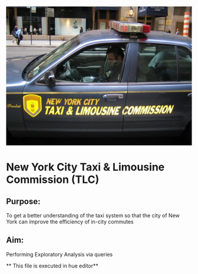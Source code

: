 ![](https://github.com/Vishal1478/Data_Science_Portfolio/blob/master/SQL_Hive/NYC_Taxi_Limousine%20Commission/NYC.jpg)

# New York City Taxi & Limousine Commission (TLC)

## Purpose:
To get a better understanding of the taxi system so that the city of New York can improve the efficiency of in-city commutes

## Aim:
Performing Exploratory Analysis via queries

** This file is executed in hue editor**
